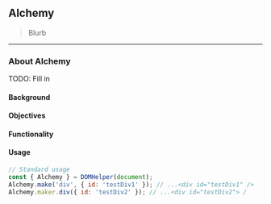 ## Alchemy

> Blurb

---

### About Alchemy
 TODO: Fill in
#### Background

#### Objectives

#### Functionality

#### Usage
```js
// Standard usage
const { Alchemy } = DOMHelper(document);
Alchemy.make('div', { id: 'testDiv1' }); // ...<div id="testDiv1" />
Alchemy.maker.div({ id: 'testDiv2' }); // ...<div id="testDiv2"> /
```
